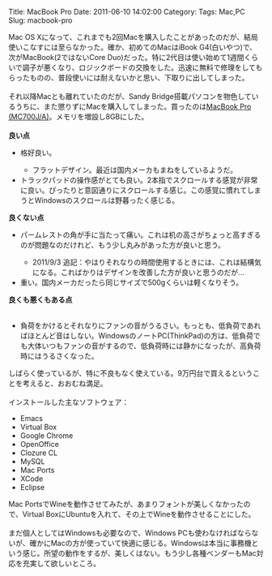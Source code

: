 Title: MacBook Pro
Date: 2011-06-10 14:02:00
Category: 
Tags: Mac,PC
Slug: macbook-pro

Mac OS Xになって、これまでも2回Macを購入したことがあったのだが、結局使いこなすには至らなかった。確か、初めてのMacはiBook G4(白いやつ)で、次がMacBook(2ではないCore Duo)だった。特に2代目は使い始めて1週間くらいで調子が悪くなり、ロジックボードの交換をした。迅速に無料で修理をしてもらったものの、普段使いには耐えないかと思い、下取りに出してしまった。<br /><br />それ以降Macとも離れていたのだが、Sandy Bridge搭載パソコンを物色しているうちに、また懲りずにMacを購入してしまった。買ったのは<a href="http://www.amazon.co.jp/gp/product/B004PEHDPW/ref=as_li_qf_sp_asin_il_tl?ie=UTF8&amp;tag=formalism-22&amp;linkCode=as2&amp;camp=247&amp;creative=1211&amp;creativeASIN=B004PEHDPW">MacBook Pro (MC700J/A)</a>。メモリを増設し8GBにした。<br /><br /><b>良い点</b><br /><ul><li>格好良い。</li><ul><li>フラットデザイン。最近は国内メーカもまねをしているようだ。</li></ul><li>トラックパッドの操作感がとても良い。2本指でスクロールする感覚が非常に良い。ぴったりと意図通りにスクロールする感じ。この感覚に慣れてしまうとWindowsのスクロールは野暮ったく感じる。</li></ul><b>良くない点</b><br /><ul><li>パームレストの角が手に当たって痛い。これは机の高さがちょっと高すぎるのが問題なのだけれど、もう少し丸みがあった方が良いと思う。</li><ul><li>2011/9/3 追記：やはりそれなりの時間使用するときには、これは結構気になる。こればかりはデザインを改善した方が良いと思うのだが...</li></ul><li>重い。国内メーカだったら同じサイズで500gくらいは軽くなりそう。</li></ul><div><b>良くも悪くもある点</b></div><div><b><span class="Apple-style-span" style="font-weight: normal;"></span></b><br /><ul><li><b><span class="Apple-style-span" style="font-weight: normal;">負荷をかけるとそれなりにファンの音がうるさい。もっとも、低負荷であればほとんど音はしない。WindowsのノートPC(ThinkPad)の方は、低負荷でも大体いつもファンの音がするので、低負荷時には静かになったが、高負荷時にはうるさくなった。</span></b></li><b><span class="Apple-style-span" style="font-weight: normal;"> </span></b></ul></div><div>しばらく使っているが、特に不良もなく使えている。9万円台で買えるということを考えると、おおむね満足。</div><div><br /></div><div>インストールした主なソフトウェア：</div><div><ul><li>Emacs</li><li>Virtual Box</li><li>Google Chrome</li><li>OpenOffice</li><li>Clozure CL</li><li>MySQL</li><li>Mac Ports</li><li>XCode</li><li>Eclipse</li></ul></div><div>Mac PortsでWineを動作させてみたが、あまりフォントが美しくなかったので、Virtual BoxにUbuntuを入れて、その上でWineを動作させることにした。</div><div><br /></div><div>まだ個人としてはWindowsも必要なので、Windows PCも使わなければならないが、確かにMacの方が使っていて快適に感じる。Windowsは本当に事務機という感じ。所望の動作をするが、美しくはない。もう少し各種ベンダーもMac対応を充実して欲しいところ。</div>
